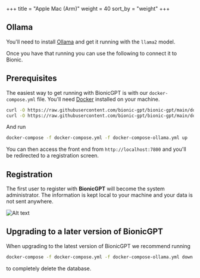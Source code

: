 +++
title = "Apple Mac (Arm)"
weight = 40
sort_by = "weight"
+++

## Ollama

You'll need to install [Ollama](https://ollama.ai/) and get it running with the `llama2` model.

Once you have that running you can use the following to connect it to Bionic.

## Prerequisites

The easiest way to get running with BionicGPT is with our `docker-compose.yml` file. You'll need [Docker](https://docs.docker.com/engine/install/) installed on your machine.

```sh
curl -O https://raw.githubusercontent.com/bionic-gpt/bionic-gpt/main/docker-compose.yml
curl -O https://raw.githubusercontent.com/bionic-gpt/bionic-gpt/main/docker-compose-ollama.yml
```

And run

```sh
docker-compose -f docker-compose.yml -f docker-compose-ollama.yml up
```

You can then access the front end from `http://localhost:7800` and you'll be redirected to a registration screen.

## Registration

The first user to register with **BionicGPT** will become the system administrator. The information is kept local to your machine and your data is not sent anywhere.

![Alt text](../initial-screen.png "Start Screen")

## Upgrading to a later version of BionicGPT

When upgrading to the latest version of BionicGPT we recommend running 

```sh
docker-compose -f docker-compose.yml -f docker-compose-ollama.yml down -v
```

to completely delete the database.